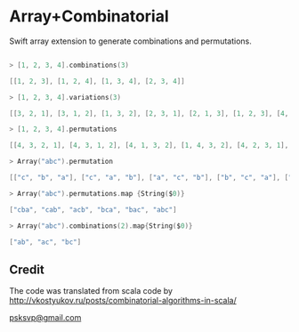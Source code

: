 # Array+Combinatorial


Swift array extension to generate combinations and permutations. 

``` swift

> [1, 2, 3, 4].combinations(3) 

[[1, 2, 3], [1, 2, 4], [1, 3, 4], [2, 3, 4]]

> [1, 2, 3, 4].variations(3)

[[3, 2, 1], [3, 1, 2], [1, 3, 2], [2, 3, 1], [2, 1, 3], [1, 2, 3], [4, 2, 1], [4, 1, 2], [1, 4, 2], [2, 4, 1], [2, 1, 4], [1, 2, 4], [4, 3, 1], [4, 1, 3], [1, 4, 3], [3, 4, 1], [3, 1, 4], [1, 3, 4], [4, 3, 2], [4, 2, 3], [2, 4, 3], [3, 4, 2], [3, 2, 4], [2, 3, 4]]

> [1, 2, 3, 4].permutations

[[4, 3, 2, 1], [4, 3, 1, 2], [4, 1, 3, 2], [1, 4, 3, 2], [4, 2, 3, 1], [4, 2, 1, 3], [4, 1, 2, 3], [1, 4, 2, 3], [2, 4, 3, 1], [2, 4, 1, 3], [2, 1, 4, 3], [1, 2, 4, 3], [3, 4, 2, 1], [3, 4, 1, 2], [3, 1, 4, 2], [1, 3, 4, 2], [3, 2, 4, 1], [3, 2, 1, 4], [3, 1, 2, 4], [1, 3, 2, 4], [2, 3, 4, 1], [2, 3, 1, 4], [2, 1, 3, 4], [1, 2, 3, 4]]

> Array("abc").permutation

[["c", "b", "a"], ["c", "a", "b"], ["a", "c", "b"], ["b", "c", "a"], ["b", "a", "c"], ["a", "b", "c"]]

> Array("abc").permutations.map {String($0)}

["cba", "cab", "acb", "bca", "bac", "abc"]

> Array("abc").combinations(2).map{String($0)}

["ab", "ac", "bc"]

```


## Credit 

The code was translated from scala code by http://vkostyukov.ru/posts/combinatorial-algorithms-in-scala/

<psksvp@gmail.com>


